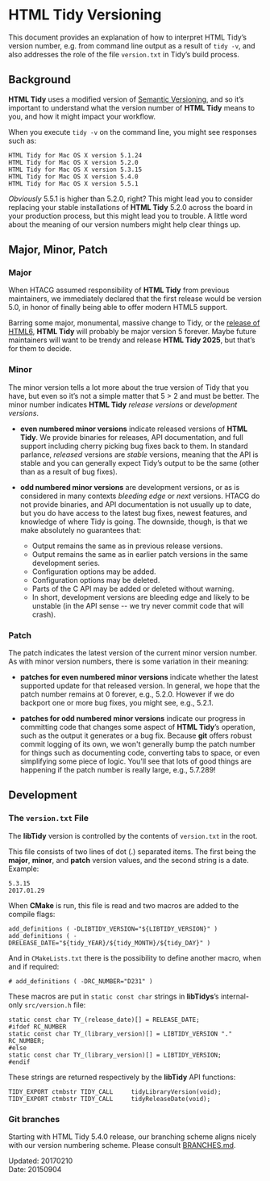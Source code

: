 # HTML Tidy Versioning

This document provides an explanation of how to interpret HTML Tidy’s version number, e.g. from command line output as a result of `tidy -v`, and also addresses the role of the file `version.txt` in Tidy’s build process.

## Background

**HTML Tidy** uses a modified version of [Semantic Versioning](http://semver.org/), and so it’s important to understand what the version number of **HTML Tidy** means to you, and how it might impact your workflow.

When you execute `tidy -v` on the command line, you might see responses such as:

~~~
HTML Tidy for Mac OS X version 5.1.24
HTML Tidy for Mac OS X version 5.2.0
HTML Tidy for Mac OS X version 5.3.15
HTML Tidy for Mac OS X version 5.4.0
HTML Tidy for Mac OS X version 5.5.1
~~~

_Obviously_ 5.5.1 is higher than 5.2.0, right? This might lead you to consider replacing your stable installations of **HTML Tidy** 5.2.0 across the board in your production process, but this might lead you to trouble. A little word about the meaning of our version numbers might help clear things up.

## Major, Minor, Patch

### Major

When HTACG assumed responsibility of **HTML Tidy** from previous maintainers, we immediately declared that the first release would be version 5.0, in honor of finally being able to offer modern HTML5 support.

Barring some major, monumental, massive change to Tidy, or the [release of HTML6](https://blog.whatwg.org/html-is-the-new-html5), **HTML Tidy** will probably be major version 5 forever. Maybe future maintainers will want to be trendy and release **HTML Tidy 2025**, but that’s for them to decide.

### Minor

The minor version tells a lot more about the true version of Tidy that you have, but even so it’s not a simple matter that 5 > 2 and must be better. The minor number indicates **HTML Tidy** _release versions_ or _development versions_.

- **even numbered minor versions** indicate released versions of **HTML Tidy**. We provide binaries for releases, API documentation, and full support including cherry picking bug fixes back to them. In standard parlance, _released_ versions are _stable_ versions, meaning that the API is stable and you can generally expect Tidy’s output to be the same (other than as a result of bug fixes). 

- **odd numbered minor versions** are development versions, or as is considered in many contexts _bleeding edge_ or _next_ versions. HTACG do not provide binaries, and API documentation is not usually up to date, but you do have access to the latest bug fixes, newest features, and knowledge of where Tidy is going. The downside, though, is that we make absolutely no guarantees that:

  - Output remains the same as in previous release versions.
  - Output remains the same as in earlier patch versions in the same development series.
  - Configuration options may be added.
  - Configuration options may be deleted.
  - Parts of the C API may be added or deleted without warning.
  - In short, development versions are bleeding edge and likely to be unstable (in the API sense -- we try never commit code that will crash).

### Patch

The patch indicates the latest version of the current minor version number. As with minor version numbers, there is some variation in their meaning:

- **patches for even numbered minor versions** indicate whether the latest supported update for that released version. In general, we hope that the patch number remains at 0 forever, e.g., 5.2.0. However if we do backport one or more bug fixes, you might see, e.g., 5.2.1.

- **patches for odd numbered minor versions** indicate our progress in committing code that changes some aspect of **HTML Tidy**’s operation, such as the output it generates or a bug fix. Because **git** offers robust commit logging of its own, we won't generally bump the patch number for things such as documenting code, converting tabs to space, or even simplifying some piece of logic. You’ll see that lots of good things are happening if the patch number is really large, e.g., 5.7.289!


## Development

### The `version.txt` File

The **libTidy** version is controlled by the contents of `version.txt` in the root.

This file consists of two lines of dot (.) separated items. The first being the **major**, **minor**, and **patch** version values, and the second string is a date. Example:

~~~
5.3.15
2017.01.29
~~~

When **CMake** is run, this file is read and two macros are added to the compile flags:

~~~
add_definitions ( -DLIBTIDY_VERSION="${LIBTIDY_VERSION}" )
add_definitions ( -DRELEASE_DATE="${tidy_YEAR}/${tidy_MONTH}/${tidy_DAY}" )
~~~

And in `CMakeLists.txt` there is the possibility to define another macro, when and if required:

~~~
# add_definitions ( -DRC_NUMBER="D231" )
~~~

These macros are put in `static const char` strings in **libTidys**’s internal- only `src/version.h` file:

~~~
static const char TY_(release_date)[] = RELEASE_DATE;
#ifdef RC_NUMBER
static const char TY_(library_version)[] = LIBTIDY_VERSION "." RC_NUMBER;
#else
static const char TY_(library_version)[] = LIBTIDY_VERSION;
#endif
~~~

These strings are returned respectively by the **libTidy** API functions:

~~~
TIDY_EXPORT ctmbstr TIDY_CALL     tidyLibraryVersion(void);
TIDY_EXPORT ctmbstr TIDY_CALL     tidyReleaseDate(void);
~~~

### Git branches

Starting with HTML Tidy 5.4.0 release, our branching scheme aligns nicely with our version numbering scheme. Please consult [BRANCHES.md](BRANCHES.md).


Updated: 20170210  
   Date: 20150904
